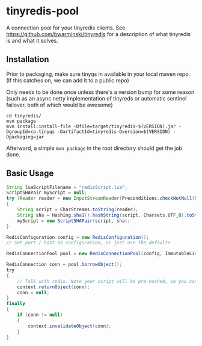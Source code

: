 tinyredis-pool
==============

A connection pool for your tinyredis clients. See https://github.com/bwarminski/tinyredis for a description of what tinyredis is
and what it solves.

Installation
------------

Prior to packaging, make sure tinyqs in available in your local maven repo. (If this catches on, we can add it to a public repo)

Only needs to be done once unless there's a version bump for some reason (such as an async netty implementation of tinyreds or automatic sentinel failover, both of which would be awesome)

```
cd tinyredis/
mvn package
mvn install:install-file -Dfile=target/tinyredis-$(VERSION).jar -DgroupId=co.tinyqs -DartifactId=tinyredis-Dversion=$(VERSION) -Dpackaging=jar
```

Afterward, a simple `mvn package` in the root directory should get the job done.

Basic Usage
-----------

```java
String luaScriptFilename = "redisScript.lua";
ScriptSHAPair myScript = null;
try (Reader reader = new InputStreamReader(Preconditions.checkNotNull(Scripts.class.getResourceAsStream(luaScriptFilename)), "UTF-8"))
{
    String script = CharStreams.toString(reader);
    String sha = Hashing.sha1().hashString(script, Charsets.UTF_8).toString();
    myScript = new ScriptSHAPair(script, sha);
}

RedisConfiguration config = new RedisConfiguration();
// Set port / host on configuration, or just use the defaults

RedisConnectionPool pool = new RedisConnectionPool(config, ImmutableList.of(myScript));

RedisConnection conn = pool.borrowObject();
try
{   
    // Talk with redis. Note your script will be pre-hashed, so you can use EVALSHA as usual
    context.returnObject(conn);
    conn = null;
}
finally
{
    if (conn != null)
    {
        context.invalidateObject(conn);
    }
}
```
